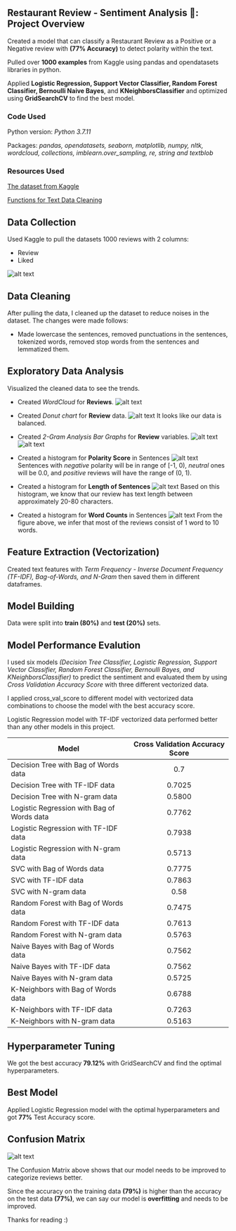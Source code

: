 ## Restaurant Review - Sentiment Analysis 🌮: Project Overview

Created a model that can classify a Restaurant Review as a Positive or a Negative review with **(77% Accuracy)** to detect polarity within the text.

Pulled over **1000 examples** from Kaggle using pandas and opendatasets libraries in python.

Applied **Logistic Regression, Support Vector Classifier, Random Forest Classifier, Bernoulli Naive Bayes**, and **KNeighborsClassifier** and optimized using **GridSearchCV** to find the best model.

### Code Used

Python version: *Python 3.7.11* 

Packages: *pandas, opendatasets, seaborn, matplotlib, numpy, nltk, wordcloud, collections, imblearn.over_sampling, re, string and textblob*

### Resources Used

[The dataset from Kaggle](https://www.kaggle.com/d4rklucif3r/restaurant-reviews)

[Functions for Text Data Cleaning](https://towardsdatascience.com/natural-language-processing-nlp-for-machine-learning-d44498845d5b)

 
## Data Collection
Used Kaggle to pull the datasets 1000 reviews with 2 columns:
* Review             
* Liked            

![alt text](https://github.com/cerenkasap/restaurant_review_analysis/blob/master/images/l_of_reviews.png "Length of Reviews on Raw Data")


## Data Cleaning

After pulling the data, I cleaned up the dataset to reduce noises in the dataset. The changes were made follows:

* Made lowercase the sentences, removed punctuations in the sentences, tokenized words, removed stop words from the sentences and lemmatized them.



## Exploratory Data Analysis

Visualized the cleaned data to see the trends.

* Created *WordCloud* for **Reviews**.
![alt text](https://github.com/cerenkasap/restaurant_review_analysis/blob/master/images/wordcloud.png "Word Cloud")

* Created *Donut chart* for **Review** data.
![alt text](https://github.com/cerenkasap/restaurant_review_analysis/blob/master/images/donut_chart.png "% of sentiments")
It looks like our data is balanced.

* Created *2-Gram Analysis Bar Graphs* for **Review** variables.
![alt text](https://github.com/cerenkasap/restaurant_review_analysis/blob/master/images/p_2gram.png "2-gram of Reviews with Positive Reviews")
![alt text](https://github.com/cerenkasap/restaurant_review_analysis/blob/master/images/n_2gram.png "2-gram of Reviews with Negative Reviews")


* Created a histogram for **Polarity Score** in Sentences
![alt text](https://github.com/cerenkasap/restaurant_review_analysis/blob/master/images/polarity_score.png "Polarity Score in Sentences")
Sentences with *negative* polarity will be in range of [-1, 0), *neutral* ones will be 0.0, and *positive* reviews will have the range of (0, 1).

* Created a histogram for **Length of Sentences** 
![alt text](https://github.com/cerenkasap/restaurant_review_analysis/blob/master/images/length_of_reviews.png "Length of Reviews")
Based on this histogram, we know that our review has text length between approximately 20-80 characters.

* Created a histogram for **Word Counts** in Sentences
![alt text](https://github.com/cerenkasap/restaurant_review_analysis/blob/master/images/word_counts.png "Word Counts in Reviews")
From the figure above, we infer that most of the reviews consist of 1 word to 10 words. 

## Feature Extraction (Vectorization)

Created text features with *Term Frequency - Inverse Document Frequency (TF-IDF), Bag-of-Words, and N-Gram* then saved them in different dataframes.


## Model Building

Data were split into **train (80%)** and **test (20%)** sets.

## Model Performance Evalution
I used six models *(Decision Tree Classifier, Logistic Regression, Support Vector Classifier, Random Forest Classifier, Bernoulli Bayes, and KNeighborsClassifier)* to predict the sentiment and evaluated them by using *Cross Validation Accuracy Score* with three different vectorized data. 

I applied cross_val_score to different model with vectorized data combinations to choose the model with the best accuracy score. 

Logistic Regression model with TF-IDF vectorized data performed better than any other models in this project.


|Model                                       |Cross Validation Accuracy Score|  
| -------------                              |:-----------------:|                       
|Decision Tree with Bag of Words data         |0.7   |
|Decision Tree with TF-IDF data               |0.7025|
|Decision Tree with N-gram data               |0.5800|
|Logistic Regression with Bag of Words data   |0.7762|
|Logistic Regression with TF-IDF data         |0.7938|
|Logistic Regression with N-gram data         |0.5713|
|SVC with Bag of Words data                   |0.7775|
|SVC with TF-IDF data                         |0.7863|
|SVC with N-gram data                         |0.58  |
|Random Forest with Bag of Words data         |0.7475|
|Random Forest with TF-IDF data               |0.7613|
|Random Forest with N-gram data               |0.5763|
|Naive Bayes with Bag of Words data           |0.7562|
|Naive Bayes with TF-IDF data                 |0.7562|
|Naive Bayes with N-gram data                 |0.5725|
|K-Neighbors with Bag of Words data           |0.6788|
|K-Neighbors with TF-IDF data                 |0.7263|
|K-Neighbors with N-gram data                 |0.5163|


## Hyperparameter Tuning

We got the best accuracy **79.12%** with GridSearchCV and find the optimal hyperparameters.

## Best Model

Applied Logistic Regression model with the optimal hyperparameters and got **77%** Test Accuracy score.

## Confusion Matrix
![alt text](https://github.com/cerenkasap/restaurant_review_analysis/blob/master/images/confusion_matrix.png "Confusion Matrix of Restaurent Review Analysis")

The Confusion Matrix above shows that our model needs to be improved to categorize reviews better.

Since the accuracy on the training data **(79%)** is higher than the accuracy on the test data **(77%)**, we can say our model is **overfitting** and needs to be improved.

Thanks for reading :) 

